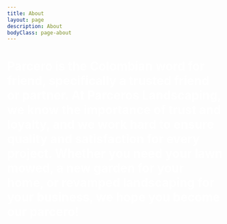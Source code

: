 ```yaml
---
title: About
layout: page
description: About
bodyClass: page-about
---
```


# <span style="color:white"> Parcero is the Colombian word for friend, specifically a trusted friend or partner. At Parceros Landscaping, we know the importance of trust and loyalty, and we work hard to ensure quality and satisfaction for every project. Whether you need your lawn mowed, a new garden for your home, or revamped landscaping for your business, we hope you become our parcero! </span>

